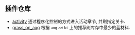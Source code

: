## 插件仓库

 - [activity](activity/readme.md) 通过程序化控制的方式进入活动章节, 并刷指定关卡. 
 - [grass_on_aog](grass_on_aog/readme.md) 根据 `aog.wiki` 上的推荐刷库存中最少的蓝材料.